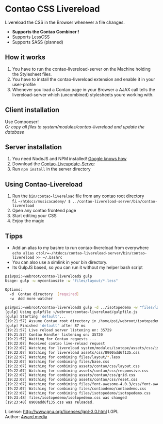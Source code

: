 # Contao CSS Livereload

Livereload the CSS in the Browser whenever a file changes.

* **Supports the Contao Combiner !**
* Supports LessCSS
* Supports SASS (planned)

## How it works

1. You have to run the contao-livereload-server on the Machine holding the Stylesheet files.
2. You have to install the contao-livereload extension and enable it in your user-profile
3. Whenever you load a Contao page in your Browser a AJAX call tells the livereload-server which (uncombined) stylesheets youre working with.  

## Client installation
Use Compoeser!<br>
*Or copy all files to system/modules/contao-livereload and update the database*

## Server installation
1. You need NodeJS and NPM installed! [Google knows how](https://www.google.com/?q=How+to+install+nodejs)
2. Download the [Contao-Liveupdate-Server](https://github.com/psi-4ward/contao-livereload-server/archive/master.zip)
3. Run `npm install` in the server directory

## Using Contao-Livereload

1. Run the `bin/contao-livereload` file from any contao root directory <br>
   f.i. `~/htdocs/musicacademy/ $ ../contao-livereload-server/bin/contao-livereload`
2. Open any contao frontend page 
3. Start editing your CSS
4. Enjoy the magic

## Tipps

* Add an alias to my bashrc to run contao-livereload from everywhere<br>
  `echo alias ctolr=~/htdocs/contao-livereload-server/bin/contao-livereload >> ~/.bashrc`
* You can also use a simlink in your bin directory.
* Its GulpJS based, so you can run it without my helper bash script

```bash
psi@psi:~webroot/contao-livereload$ gulp
Usage: gulp -u mycontaosite -w "files/layout/*.less"

Options:
  -d  Contao directory  [required]
  -w  Add more watcher
  
psi@psi:~webroot/contao-livereload$ gulp -d ../isotopedemo -w "files/layout/*.less" -w "files/base.css"
[gulp] Using gulpfile ~/webroot/contao-livereload/gulpfile.js
[gulp] Starting 'default'...
[19:21:57] Assume Contao root directory in /home/psi/webroot/isotopedemo
[gulp] Finished 'default' after 87 ms
[19:21:57] Live reload server listening on: 35729
[19:21:57] Contao Handler listening on: 35720
[19:21:57] Waiting for Contao requests ...
[19:22:07] Received contao live-reload request 
[19:22:07] Watching for livereload system/modules/isotope/assets/css/isotope.min.css
[19:22:07] Watching for livereload assets/css/8900add6f135.css
[19:22:07] Watching for combining files/layout/*.less
[19:22:07] Watching for combining files/base.css
[19:22:07] Watching for combining assets/contao/css/layout.css
[19:22:07] Watching for combining assets/contao/css/responsive.css
[19:22:07] Watching for combining assets/contao/css/grid.css
[19:22:07] Watching for combining assets/contao/css/reset.css
[19:22:07] Watching for combining files/font-awesome-4.0.3/css/font-awesome.min.css
[19:22:07] Watching for combining files/contaodemo/contaodemo.css
[19:22:07] Watching for combining files/isotopedemo/isotopedemo.css
[19:23:48] files/isotopedemo/isotopedemo.css was changed
[19:23:48] 8900add6f135.css was reloaded.
```

License: http://www.gnu.org/licenses/lgpl-3.0.html LGPL <br>
Author: [4ward.media](http://www.4wardmedia.de)